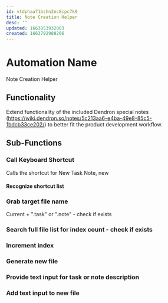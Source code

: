 ```yaml
---
id: vtdphaa71bshn2nc8cpc7k9
title: Note Creation Helper
desc: ''
updated: 1663853932003
created: 1663792988206
---
```


# Automation Name
Note Creation Helper

## Functionality
Extend functionality of the included Dendron special notes (https://wiki.dendron.so/notes/5c213aa6-e4ba-49e8-85c5-1bdcb33ce202/) to better fit the product development workflow. 

## Sub-Functions

### Call Keyboard Shortcut
Calls the shortcut for New Task Note, new 
#### Recognize shortcut list

### Grab target file name 
Current + ".task" or ".note" - check if exists

### Search full file list for index count - check if exists

### Increment index

### Generate new file

### Provide text input for task or note description

### Add text input to new file